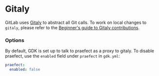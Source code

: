 # Gitaly

GitLab uses [Gitaly](https://gitlab.com/gitlab-org/gitaly) to abstract all Git calls. To work on local changes to `gitaly`, please refer to the [Beginner's guide to Gitaly contributions](https://gitlab.com/gitlab-org/gitaly/blob/master/doc/beginners_guide.md).

### Options

By default, GDK is set up to talk to praefect as a proxy to gitaly. To disable praefect, use the `enabled` field under `praefect` in `gdk.yml`:

```yml
praefect:
  enabled: false
```
